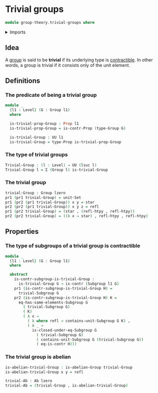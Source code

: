 # Trivial groups

```agda
module group-theory.trivial-groups where
```

<details><summary>Imports</summary>

```agda
open import foundation.contractible-types
open import foundation.dependent-pair-types
open import foundation.dependent-products-contractible-types
open import foundation.dependent-products-propositions
open import foundation.fundamental-theorem-of-identity-types
open import foundation.homotopies
open import foundation.identity-types
open import foundation.propositions
open import foundation.raising-universe-levels
open import foundation.structure-identity-principle
open import foundation.unit-type
open import foundation.universe-levels

open import group-theory.abelian-groups
open import group-theory.full-subgroups
open import group-theory.groups
open import group-theory.subgroups
open import group-theory.trivial-subgroups
```

</details>

## Idea

A [group](group-theory.groups.md) is said to be **trivial** if its underlying
type is [contractible](foundation-core.contractible-types.md). In other words, a
group is trivial if it consists only of the unit element.

## Definitions

### The predicate of being a trivial group

```agda
module _
  {l1 : Level} (G : Group l1)
  where

  is-trivial-prop-Group : Prop l1
  is-trivial-prop-Group = is-contr-Prop (type-Group G)

  is-trivial-Group : UU l1
  is-trivial-Group = type-Prop is-trivial-prop-Group
```

### The type of trivial groups

```agda
Trivial-Group : (l : Level) → UU (lsuc l)
Trivial-Group l = Σ (Group l) is-trivial-Group
```

### The trivial group

```agda
trivial-Group : Group lzero
pr1 (pr1 trivial-Group) = unit-Set
pr1 (pr2 (pr1 trivial-Group)) x y = star
pr2 (pr2 (pr1 trivial-Group)) x y z = refl
pr1 (pr2 trivial-Group) = (star , (refl-htpy , refl-htpy))
pr2 (pr2 trivial-Group) = ((λ x → star) , refl-htpy , refl-htpy)
```

## Properties

### The type of subgroups of a trivial group is contractible

```agda
module _
  {l1 : Level} (G : Group l1)
  where

  abstract
    is-contr-subgroup-is-trivial-Group :
      is-trivial-Group G → is-contr (Subgroup l1 G)
    pr1 (is-contr-subgroup-is-trivial-Group H) =
      trivial-Subgroup G
    pr2 (is-contr-subgroup-is-trivial-Group H) K =
      eq-has-same-elements-Subgroup G
        ( trivial-Subgroup G)
        ( K)
        ( λ x →
          ( λ where refl → contains-unit-Subgroup G K) ,
          ( λ _ →
            is-closed-under-eq-Subgroup G
              ( trivial-Subgroup G)
              ( contains-unit-Subgroup G (trivial-Subgroup G))
              ( eq-is-contr H)))
```

### The trivial group is abelian

```agda
is-abelian-trivial-Group : is-abelian-Group trivial-Group
is-abelian-trivial-Group x y = refl

trivial-Ab : Ab lzero
trivial-Ab = (trivial-Group , is-abelian-trivial-Group)
```
